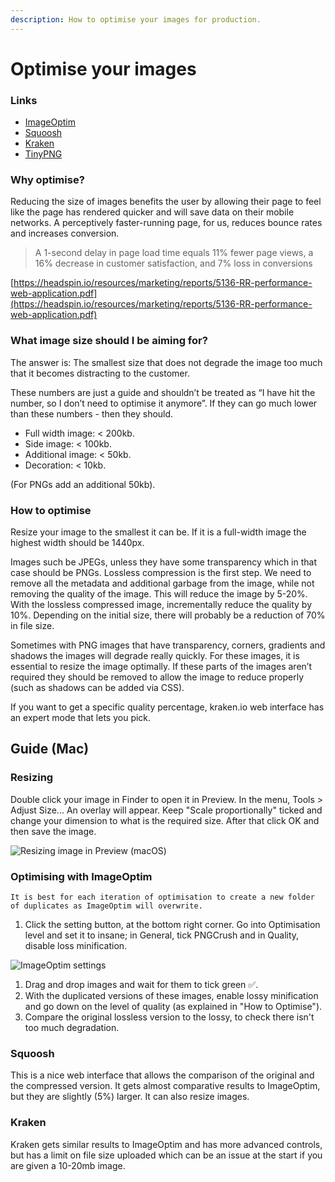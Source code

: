 ```yaml
---
description: How to optimise your images for production.
---
```


# Optimise your images

### Links

* [ImageOptim](https://imageoptim.com/mac)
* [Squoosh](https://squoosh.app/)
* [Kraken](https://kraken.io/web-interface)
* [TinyPNG](https://tinypng.com/)

### Why optimise?

Reducing the size of images benefits the user by allowing their page to feel like the page has rendered quicker and will save data on their mobile networks. A perceptively faster-running page, for us, reduces bounce rates and increases conversion.

> A 1-second delay in page load time equals 11% fewer page views, a 16% decrease in customer satisfaction, and 7% loss in conversions

[https://headspin.io/resources/marketing/reports/5136-RR-performance-web-application.pdf](https://headspin.io/resources/marketing/reports/5136-RR-performance-web-application.pdf)

### What image size should I be aiming for?

The answer is: The smallest size that does not degrade the image too much that it becomes distracting to the customer.

These numbers are just a guide and shouldn’t be treated as “I have hit the number, so I don’t need to optimise it anymore”. If they can go much lower than these numbers - then they should.

* Full width image: &lt; 200kb.
* Side image: &lt; 100kb.
* Additional image: &lt; 50kb.
* Decoration: &lt; 10kb.

(For PNGs add an additional 50kb).

### How to optimise

Resize your image to the smallest it can be. If it is a full-width image the highest width should be 1440px.

Images such be JPEGs, unless they have some transparency which in that case should be PNGs. Lossless compression is the first step. We need to remove all the metadata and additional garbage from the image, while not removing the quality of the image. This will reduce the image by 5-20%. With the lossless compressed image, incrementally reduce the quality by 10%. Depending on the initial size, there will probably be a reduction of 70% in file size.

Sometimes with PNG images that have transparency, corners, gradients and shadows the images will degrade really quickly. For these images, it is essential to resize the image optimally. If these parts of the images aren’t required they should be removed to allow the image to reduce properly (such as shadows can be added via CSS).

If you want to get a specific quality percentage, kraken.io web interface has an expert mode that lets you pick.

## Guide (Mac)

### Resizing

Double click your image in Finder to open it in Preview. In the menu, Tools &gt; Adjust Size... An overlay will appear. Keep "Scale proportionally" ticked and change your dimension to what is the required size. After that click OK and then save the image.

![Resizing image in Preview (macOS)](https://user-images.githubusercontent.com/43471890/62051302-00d73900-b20b-11e9-9a42-7845f06d7dda.png)

### Optimising with ImageOptim

```text
It is best for each iteration of optimisation to create a new folder of duplicates as ImageOptim will overwrite.
```

1. Click the setting button, at the bottom right corner. Go into Optimisation level and set it to insane; in General, tick PNGCrush and in Quality, disable loss minification.

![ImageOptim settings](https://user-images.githubusercontent.com/43471890/62051350-18162680-b20b-11e9-8a4a-d8badfbe5cc2.png)

1. Drag and drop images and wait for them to tick green ✅.
2. With the duplicated versions of these images, enable lossy minification and go down on the level of quality (as explained in "How to Optimise").
3. Compare the original lossless version to the lossy, to check there isn't too much degradation.

### Squoosh

This is a nice web interface that allows the comparison of the original and the compressed version. It gets almost comparative results to ImageOptim, but they are slightly (5%) larger. It can also resize images.

### Kraken

Kraken gets similar results to ImageOptim and has more advanced controls, but has a limit on file size uploaded which can be an issue at the start if you are given a 10-20mb image.

